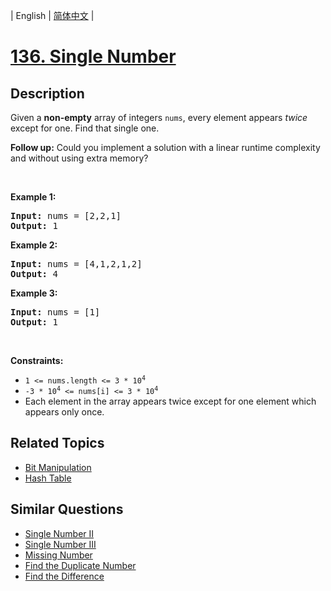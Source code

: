 
| English | [简体中文](README.md) |

# [136. Single Number](https://leetcode-cn.com/problems/single-number/)

## Description

<p>Given a <strong>non-empty</strong>&nbsp;array of integers <code>nums</code>, every element appears <em>twice</em> except for one. Find that single one.</p>

<p><strong>Follow up:</strong>&nbsp;Could you implement a solution with a linear runtime complexity and without using extra memory?</p>

<p>&nbsp;</p>
<p><strong>Example 1:</strong></p>
<pre><strong>Input:</strong> nums = [2,2,1]
<strong>Output:</strong> 1
</pre><p><strong>Example 2:</strong></p>
<pre><strong>Input:</strong> nums = [4,1,2,1,2]
<strong>Output:</strong> 4
</pre><p><strong>Example 3:</strong></p>
<pre><strong>Input:</strong> nums = [1]
<strong>Output:</strong> 1
</pre>
<p>&nbsp;</p>
<p><strong>Constraints:</strong></p>

<ul>
	<li><code>1 &lt;= nums.length &lt;= 3 * 10<sup>4</sup></code></li>
	<li><code>-3 * 10<sup>4</sup> &lt;= nums[i] &lt;= 3 * 10<sup>4</sup></code></li>
	<li>Each element in the array appears twice except for one element which appears only once.</li>
</ul>


## Related Topics

- [Bit Manipulation](https://leetcode-cn.com/tag/bit-manipulation)
- [Hash Table](https://leetcode-cn.com/tag/hash-table)

## Similar Questions

- [Single Number II](../single-number-ii/README_EN.md)
- [Single Number III](../single-number-iii/README_EN.md)
- [Missing Number](../missing-number/README_EN.md)
- [Find the Duplicate Number](../find-the-duplicate-number/README_EN.md)
- [Find the Difference](../find-the-difference/README_EN.md)
